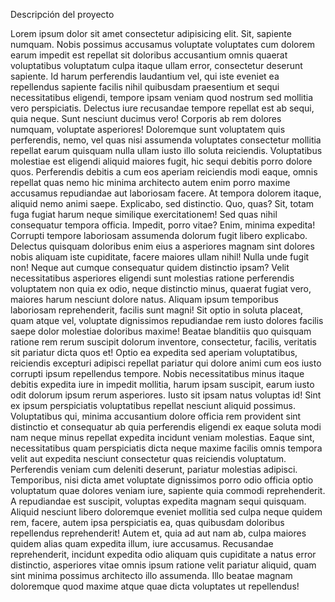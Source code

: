 Descripción del proyecto

Lorem ipsum dolor sit amet consectetur adipisicing elit. Sit, sapiente numquam. Nobis possimus accusamus voluptate voluptates cum dolorem earum impedit est repellat sit doloribus accusantium omnis quaerat voluptatibus voluptatum culpa itaque ullam error, consectetur deserunt sapiente. Id harum perferendis laudantium vel, qui iste eveniet ea repellendus sapiente facilis nihil quibusdam praesentium et sequi necessitatibus eligendi, tempore ipsam veniam quod nostrum sed mollitia vero perspiciatis. Delectus iure recusandae tempore repellat est ab sequi, quia neque. Sunt nesciunt ducimus vero! Corporis ab rem dolores numquam, voluptate asperiores! Doloremque sunt voluptatem quis perferendis, nemo, vel quas nisi assumenda voluptates consectetur mollitia repellat earum quisquam nulla ullam iusto illo soluta reiciendis. Voluptatibus molestiae est eligendi aliquid maiores fugit, hic sequi debitis porro dolore quos. Perferendis debitis a cum eos aperiam reiciendis modi eaque, omnis repellat quas nemo hic minima architecto autem enim porro maxime accusamus repudiandae aut laboriosam facere. At tempora dolorem itaque, aliquid nemo animi saepe. Explicabo, sed distinctio. Quo, quas? Sit, totam fuga fugiat harum neque similique exercitationem! Sed quas nihil consequatur tempora officia. Impedit, porro vitae? Enim, minima expedita! Corrupti tempore laboriosam assumenda dolorum fugit libero explicabo. Delectus quisquam doloribus enim eius a asperiores magnam sint dolores nobis aliquam iste cupiditate, facere maiores ullam nihil! Nulla unde fugit non! Neque aut cumque consequatur quidem distinctio ipsam? Velit necessitatibus asperiores eligendi sunt molestias ratione perferendis voluptatem non quia ex odio, neque distinctio minus, quaerat fugiat vero, maiores harum nesciunt dolore natus. Aliquam ipsum temporibus laboriosam reprehenderit, facilis sunt magni! Sit optio in soluta placeat, quam atque vel, voluptate dignissimos repudiandae rem iusto dolores facilis saepe dolor molestiae doloribus maxime! Beatae blanditiis quo quisquam ratione rem rerum suscipit dolorum inventore, consectetur, facilis, veritatis sit pariatur dicta quos et! Optio ea expedita sed aperiam voluptatibus, reiciendis excepturi adipisci repellat pariatur qui dolore animi cum eos iusto corrupti ipsum repellendus tempore. Nobis necessitatibus minus itaque debitis expedita iure in impedit mollitia, harum ipsam suscipit, earum iusto odit dolorum ipsum rerum asperiores. Iusto sit ipsam natus voluptas id! Sint ex ipsum perspiciatis voluptatibus repellat nesciunt aliquid possimus. Voluptatibus qui, minima accusantium dolore officia rem provident sint distinctio et consequatur ab quia perferendis eligendi ex eaque soluta modi nam neque minus repellat expedita incidunt veniam molestias. Eaque sint, necessitatibus quam perspiciatis dicta neque maxime facilis omnis tempora velit aut expedita nesciunt consectetur quas reiciendis voluptatum. Perferendis veniam cum deleniti deserunt, pariatur molestias adipisci. Temporibus, nisi dicta amet voluptate dignissimos porro odio officia optio voluptatum quae dolores veniam iure, sapiente quia commodi reprehenderit. A repudiandae est suscipit, voluptas expedita magnam sequi quisquam. Aliquid nesciunt libero doloremque eveniet mollitia sed culpa neque quidem rem, facere, autem ipsa perspiciatis ea, quas quibusdam doloribus repellendus reprehenderit! Autem et, quia ad aut nam ab, culpa maiores quidem alias quam expedita illum, iure accusamus. Recusandae reprehenderit, incidunt expedita odio aliquam quis cupiditate a natus error distinctio, asperiores vitae omnis ipsum ratione velit pariatur aliquid, quam sint minima possimus architecto illo assumenda. Illo beatae magnam doloremque quod maxime atque quae dicta voluptates ut repellendus!










